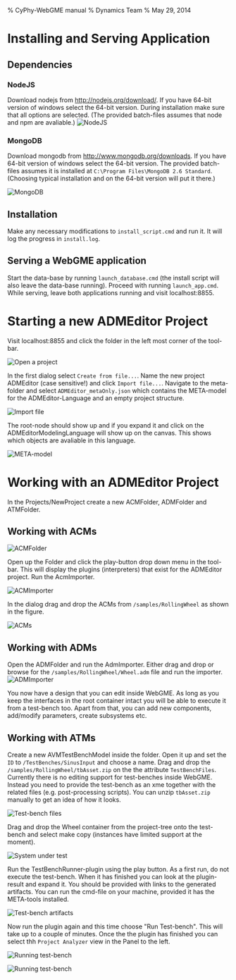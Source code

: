 % CyPhy-WebGME manual
% Dynamics Team
% May 29, 2014

# Installing and Serving Application #
## Dependencies ##
### NodeJS ###
Download nodejs from http://nodejs.org/download/. If you have 64-bit version of windows select the 64-bit version. During installation 
make sure that all options are selected. (The provided batch-files assumes that node and npm are avaliable.)
![NodeJS](images/NodeOptions.png "NodeJS")

### MongoDB ###
Download mongodb from http://www.mongodb.org/downloads. If you have 64-bit version of windows select the 64-bit version. The provided 
batch-files assumes it is installed at `C:\Program Files\MongoDB 2.6 Standard`. (Choosing typical installation and on the 64-bit version 
will put it there.)

![MongoDB](images/MongoDB.png "MongoDB")

## Installation ##
Make any necessary modifications to `install_script.cmd` and run it. It will log the progress in `install.log`.

## Serving a WebGME application ##
Start the data-base by running `launch_database.cmd` (the install script will also leave the data-base running). Proceed with running `launch_app.cmd`. While serving, leave both applications running 
and visit localhost:8855.

# Starting a new ADMEditor Project #
Visit localhost:8855 and click the folder in the left most corner of the tool-bar.

![Open a project](images/CreateProject.png "Open/Create a project")

In the first dialog select `Create from file...`. Name the new project ADMEditor (case sensitive!) and click `Import file...`. Navigate to the meta-folder and select `ADMEditor_metaOnly.json` which 
contains the META-model for the ADMEditor-Language and an empty project structure.

![Import file](images/CreateProject2.png "Import file")

The root-node should show up and if you expand it and click on the ADMEditorModelingLanguage will show up on the canvas. This shows 
which objects are avaliable in this language.

![META-model](images/CreateProject3.png "META-model")

# Working with an ADMEditor Project #
In the Projects/NewProject create a new ACMFolder, ADMFolder and ATMFolder.

## Working with ACMs ##
![ACMFolder](images/ADMEditor2.png "ACMFolder")

Open up the Folder and click the play-button drop down menu in the tool-bar. This will display the plugins (interpreters) that exist for 
the ADMEditor project. Run the AcmImporter.

![ACMImporter](images/ACMImporter.png "ACMImporter")

In the dialog drag and drop the ACMs from `/samples/RollingWheel` as shown in the figure.

![ACMs](images/ACMImporter2.png "ACMs")

## Working with ADMs ##
Open the ADMFolder and run the AdmImporter. Either drag and drop or browse for the `/samples/RollingWheel/Wheel.adm` file and run 
the importer.
![ADMImporter](images/ADMImporter.png "ADMImporter")

You now have a design that you can edit inside WebGME. As long as you keep the interfaces in the root container intact you will be 
able to execute it from a test-bench too. Apart from that, you can add new components, add/modify parameters, create subsystems etc.

## Working with ATMs ##
Create a new AVMTestBenchModel inside the folder. Open it up and set the `ID` to `/TestBenches/SinusInput` and choose a name. Drag and drop 
the `/samples/RollingWheel/tbAsset.zip` on the the attribute `TestBenchFiles`. Currently there is no editing support for test-benches inside 
WebGME. Instead you need to provide the test-bench as an xme together with the related files (e.g. post-processing scripts). You can 
unzip `tbAsset.zip` manually to get an idea of how it looks.

![Test-bench files](images/TestBench1.png "TestBenchFiles")

Drag and drop the Wheel container from the project-tree onto the test-bench and select make copy (instances have limited support at the 
moment).

![System under test](images/TestBench2.png "SystemUnderTest")

Run the TestBenchRunner-plugin using the play button. As a first run, do not execute the test-bench. When it has finished you can look at 
the plugin-result and expand it. You should be provided with links to the generated artifacts. You can run the cmd-file on your machine, 
provided it has the META-tools installed.

![Test-bench artifacts](images/TestBench4.png "TestBenchArtifacts")

Now run the plugin again and this time choose "Run Test-bench". This will take up to a couple of minutes. Once the the plugin has finished 
you can select thh `Project Analyzer` view in the Panel to the left. 

![Running test-bench](images/TestBench3.png "RunningTestBench")

![Running test-bench](images/TestBench5.png "RunningTestBench")
